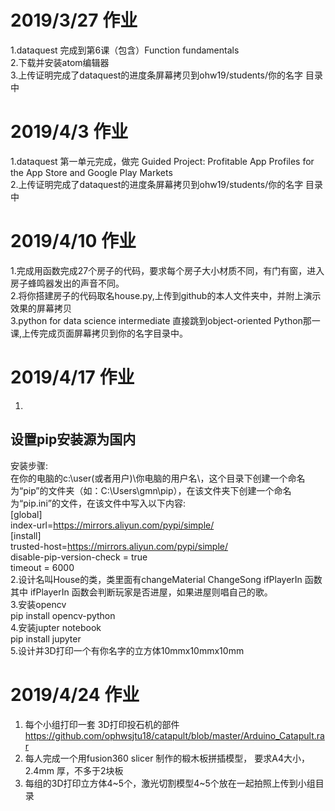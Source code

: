 # 2019/3/27 作业
1.dataquest 完成到第6课（包含）Function fundamentals  
2.下载并安装atom编辑器  
3.上传证明完成了dataquest的进度条屏幕拷贝到ohw19/students/你的名字 目录中  

# 2019/4/3 作业
1.dataquest 第一单元完成，做完 Guided Project: Profitable App Profiles for the App Store and Google Play Markets    
2.上传证明完成了dataquest的进度条屏幕拷贝到ohw19/students/你的名字 目录中  

# 2019/4/10 作业
1.完成用函数完成27个房子的代码，要求每个房子大小材质不同，有门有窗，进入房子蜂鸣器发出的声音不同。  
2.将你搭建房子的代码取名house.py,上传到github的本人文件夹中，并附上演示效果的屏幕拷贝  
3.python for data science intermediate 直接跳到object-oriented Python那一课,上传完成页面屏幕拷贝到你的名字目录中。


# 2019/4/17 作业
1.
## 设置pip安装源为国内  
安装步骤:  
在你的电脑的c:\user(或者用户)\你电脑的用户名\，这个目录下创建一个命名为“pip”的文件夹（如：C:\Users\gmn\pip），在该文件夹下创建一个命名为“pip.ini”的文件，在该文件中写入以下内容:  
[global]  
index-url=https://mirrors.aliyun.com/pypi/simple/  
[install]    
trusted-host=https://mirrors.aliyun.com/pypi/simple/    
disable-pip-version-check = true    
timeout = 6000  
2.设计名叫House的类，类里面有changeMaterial  ChangeSong  ifPlayerIn 函数  其中 ifPlayerIn 函数会判断玩家是否进屋，如果进屋则唱自己的歌。  
3.安装opencv  
pip install opencv-python  
4.安装jupter notebook  
pip install jupyter  
5.设计并3D打印一个有你名字的立方体10mmx10mmx10mm

# 2019/4/24 作业
1. 每个小组打印一套 3D打印投石机的部件  https://github.com/ophwsjtu18/catapult/blob/master/Arduino_Catapult.rar      
2. 每人完成一个用fusion360 slicer 制作的椴木板拼插模型，  要求A4大小，2.4mm 厚，不多于2块板  
3. 每组的3D打印立方体4\~5个，激光切割模型4\~5个放在一起拍照上传到小组目录
